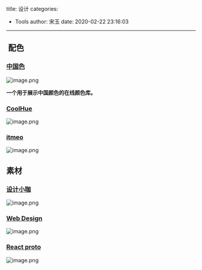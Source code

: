 title: 设计
categories:
 - Tools
author: 宋玉
date: 2020-02-22 23:16:03
---
<a name="ne91S"></a>
##  配色
<a name="ypyT1"></a>
### [中国色](https://colors.ichuantong.cn/)
![image.png](https://cdn.nlark.com/yuque/0/2020/png/394169/1582383664346-9c1850c1-f477-48a1-b90a-d7a344eaa51c.png#align=left&display=inline&height=766&name=image.png&originHeight=1532&originWidth=2876&size=3304682&status=done&style=none&width=1438)

**一个用于展示中国颜色的在线颜色库。**
<a name="QFLr4"></a>
### [CoolHue](https://webkul.github.io/coolhue/)
![image.png](https://cdn.nlark.com/yuque/0/2020/png/394169/1582384360375-ada013fa-4a34-4f43-abb5-43b54f163451.png#align=left&display=inline&height=769&name=image.png&originHeight=1538&originWidth=2870&size=2043037&status=done&style=none&width=1435)
<a name="i8b2T"></a>
### [itmeo](https://webgradients.com/)
![image.png](https://cdn.nlark.com/yuque/0/2020/png/394169/1582384388159-e9772b6c-4651-44cd-8fb5-2c8e5eabd7ae.png#align=left&display=inline&height=765&name=image.png&originHeight=1530&originWidth=2878&size=821800&status=done&style=none&width=1439)
<a name="odNMR"></a>
## 素材
<a name="tVbmn"></a>
### [设计小咖](https://www.iamxk.com/)
![image.png](https://cdn.nlark.com/yuque/0/2020/png/394169/1582384428575-1e177f74-75ee-4e0e-b25c-380af11d6ae9.png#align=left&display=inline&height=771&name=image.png&originHeight=1542&originWidth=2872&size=4166449&status=done&style=none&width=1436)
<a name="zPv2c"></a>
### [Web Design](https://www.webdesignmuseum.org/)
![image.png](https://cdn.nlark.com/yuque/0/2020/png/394169/1582384456886-b9835bd8-352a-4b6e-9ed5-ea6cb66de25a.png#align=left&display=inline&height=764&name=image.png&originHeight=1528&originWidth=2872&size=2981447&status=done&style=none&width=1436)
<a name="BAUAq"></a>
### [React proto](https://react-proto.github.io/react-proto/)
![image.png](https://cdn.nlark.com/yuque/0/2020/png/394169/1582384557909-f717149d-66d9-4d8b-bc7d-08ea4a2c76fd.png#align=left&display=inline&height=768&name=image.png&originHeight=1536&originWidth=2874&size=1419215&status=done&style=none&width=1437)
